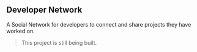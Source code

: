 ## Developer Network

A Social Network for developers to connect and share projects they have worked on.

> This project is still being built.